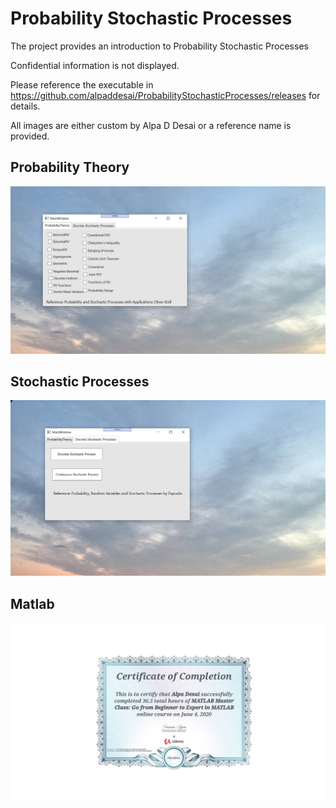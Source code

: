 # Probability Stochastic Processes

The project provides an introduction to Probability Stochastic Processes

Confidential information is not displayed.

Please reference the executable in https://github.com/alpaddesai/ProbabilityStochasticProcesses/releases for details.

All images are either custom by Alpa D Desai or a reference name is provided.

## Probability Theory 
![image](ProbabilityTheory.png)

## Stochastic Processes
![image](StochasticProcess.png)

## Matlab
![image](Matlabcertificate.jpg)
